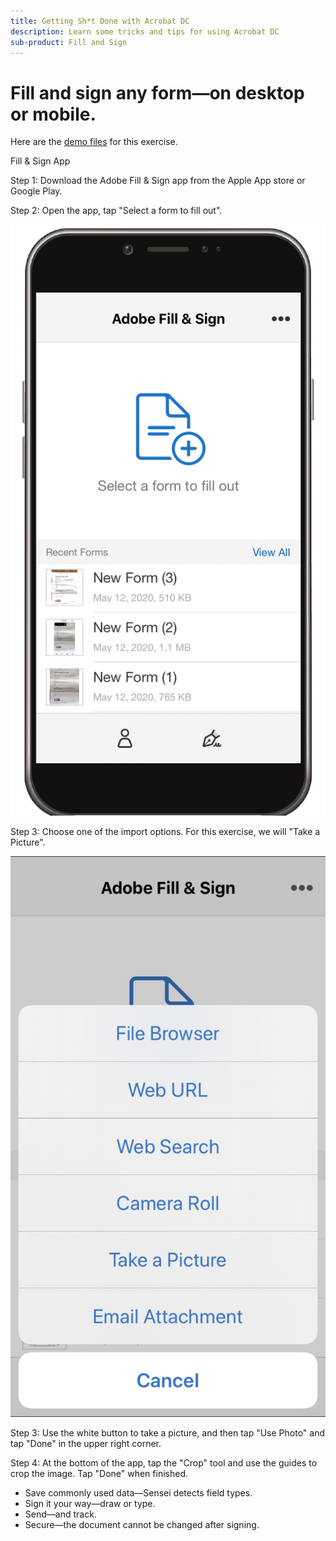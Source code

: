 ```yaml
---
title: Getting Sh*t Done with Acrobat DC
description: Learn some tricks and tips for using Acrobat DC
sub-product: Fill and Sign
---
```


# Fill and sign any form—on desktop or mobile.

Here are the [demo files](assets/02_SendTrack.zip) for this exercise. 

Fill & Sign App

Step 1: Download the Adobe Fill & Sign app from the Apple App store or Google Play.

Step 2: Open the app, tap "Select a form to fill out".

![Uploaddoc](assets/mobilescan.jpg)

Step 3: Choose one of the import options. For this exercise, we will "Take a Picture".  

![Step 2F](assets/Step2F.png)

Step 3: Use the white button to take a picture, and then tap "Use Photo" and tap "Done" in the upper right corner.

Step 4: At the bottom of the app, tap the "Crop" tool and use the guides to crop the image. Tap "Done" when finished.



* Save commonly used data—Sensei detects field types.
* Sign it your way—draw or type.
* Send—and track.
* Secure—the document cannot be changed after signing. 
